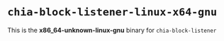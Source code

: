 # `chia-block-listener-linux-x64-gnu`

This is the **x86_64-unknown-linux-gnu** binary for `chia-block-listener`
